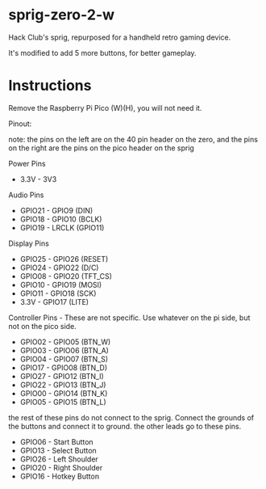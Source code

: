 # sprig-zero-2-w
Hack Club's sprig, repurposed for a handheld retro gaming device.

It's modified to add 5 more buttons, for better gameplay.

# Instructions

Remove the Raspberry Pi Pico (W)(H), you will not need it.

Pinout:

note: the pins on the left are on the 40 pin header on the zero, and the pins on the right are the pins on the pico header on the sprig

Power Pins
- 3.3V - 3V3

Audio Pins
- GPIO21 - GPIO9 (DIN)
- GPIO18 - GPIO10 (BCLK)
- GPIO19 - LRCLK (GPIO11)

Display Pins
- GPIO25 - GPIO26 (RESET)
- GPIO24 - GPIO22 (D/C)
- GPIO08 - GPIO20 (TFT_CS)
- GPIO10 - GPIO19 (MOSI)
- GPIO11 - GPIO18 (SCK)
- 3.3V - GPIO17 (LITE)

Controller Pins - These are not specific. Use whatever on the pi side, but not on the pico side.
- GPIO02 - GPIO05 (BTN_W)
- GPIO03 - GPIO06 (BTN_A)
- GPIO04 - GPIO07 (BTN_S)
- GPIO17 - GPIO08 (BTN_D)
- GPIO27 - GPIO12 (BTN_I)
- GPIO22 - GPIO13 (BTN_J)
- GPIO00 - GPIO14 (BTN_K)
- GPIO05 - GPIO15 (BTN_L)

the rest of these pins do not connect to the sprig. Connect the grounds of the buttons and connect it to ground.
the other leads go to these pins.
- GPIO06 - Start Button
- GPIO13 - Select Button
- GPIO26 - Left Shoulder
- GPIO20 - Right Shoulder
- GPIO16 - Hotkey Button

 


